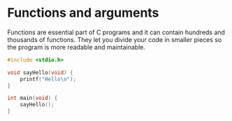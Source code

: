 # Functions and arguments

Functions are essential part of C programs and it can contain hundreds and thousands
of functions. They let you divide your code in smaller pieces so the program is
more readable and maintainable.

```c
#include <stdio.h>

void sayHello(void) {
    printf("Hello\n");
}

int main(void) {
    sayHello();
}
```
